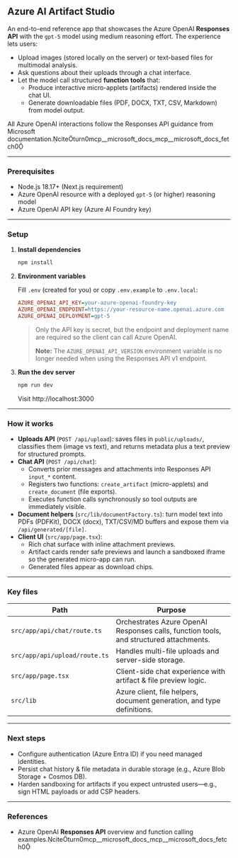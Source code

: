 ## Azure AI Artifact Studio

An end-to-end reference app that showcases the Azure OpenAI **Responses API** with the `gpt-5` model using medium reasoning effort. The experience lets users:

- Upload images (stored locally on the server) or text-based files for multimodal analysis.
- Ask questions about their uploads through a chat interface.
- Let the model call structured **function tools** that:
  - Produce interactive micro-applets (artifacts) rendered inside the chat UI.
  - Generate downloadable files (PDF, DOCX, TXT, CSV, Markdown) from model output.

All Azure OpenAI interactions follow the Responses API guidance from Microsoft documentation.citeturn0mcp__microsoft_docs_mcp__microsoft_docs_fetch0

---

### Prerequisites

- Node.js 18.17+ (Next.js requirement)
- Azure OpenAI resource with a deployed `gpt-5` (or higher) reasoning model
- Azure OpenAI API key (Azure AI Foundry key)

---

### Setup

1. **Install dependencies**
   ```bash
   npm install
   ```

2. **Environment variables**

   Fill `.env` (created for you) or copy `.env.example` to `.env.local`:
   ```ini
   AZURE_OPENAI_API_KEY=your-azure-openai-foundry-key
   AZURE_OPENAI_ENDPOINT=https://your-resource-name.openai.azure.com
   AZURE_OPENAI_DEPLOYMENT=gpt-5
   ```

   > Only the API key is secret, but the endpoint and deployment name are required so the client can call Azure OpenAI.
   > 
   > **Note:** The `AZURE_OPENAI_API_VERSION` environment variable is no longer needed when using the Responses API v1 endpoint.

3. **Run the dev server**
   ```bash
   npm run dev
   ```
   Visit http://localhost:3000

---

### How it works

- **Uploads API** (`POST /api/upload`): saves files in `public/uploads/`, classifies them (image vs text), and returns metadata plus a text preview for structured prompts.
- **Chat API** (`POST /api/chat`):
  - Converts prior messages and attachments into Responses API `input_*` content.
  - Registers two functions: `create_artifact` (micro-applets) and `create_document` (file exports).
  - Executes function calls synchronously so tool outputs are immediately visible.
- **Document helpers** (`src/lib/documentFactory.ts`): turn model text into PDFs (PDFKit), DOCX (docx), TXT/CSV/MD buffers and expose them via `/api/generated/[file]`.
- **Client UI** (`src/app/page.tsx`):
  - Rich chat surface with inline attachment previews.
  - Artifact cards render safe previews and launch a sandboxed iframe so the generated micro-app can run.
  - Generated files appear as download chips.

---

### Key files

| Path | Purpose |
| ---- | ------- |
| `src/app/api/chat/route.ts` | Orchestrates Azure OpenAI Responses calls, function tools, and structured attachments. |
| `src/app/api/upload/route.ts` | Handles multi-file uploads and server-side storage. |
| `src/app/page.tsx` | Client-side chat experience with artifact & file preview logic. |
| `src/lib` | Azure client, file helpers, document generation, and type definitions. |

---

### Next steps

- Configure authentication (Azure Entra ID) if you need managed identities.
- Persist chat history & file metadata in durable storage (e.g., Azure Blob Storage + Cosmos DB).
- Harden sandboxing for artifacts if you expect untrusted users—e.g., sign HTML payloads or add CSP headers.

---

### References

- Azure OpenAI **Responses API** overview and function calling examples.citeturn0mcp__microsoft_docs_mcp__microsoft_docs_fetch0

